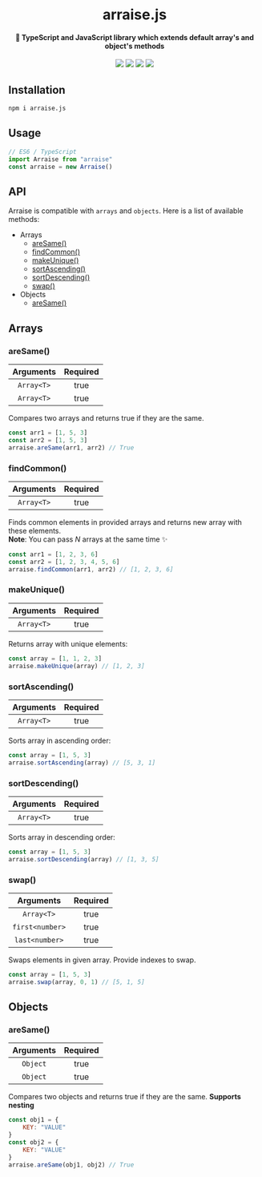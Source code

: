 <div align="center">
<h1>arraise.js</h1>
<h4>🚀 TypeScript and JavaScript library which extends default array's and object's methods</h4>

<p align="center">
<img src="https://app.travis-ci.com/sashafromlibertalia/arraise.js.svg?branch=main">
<img src="https://coveralls.io/repos/github/sashafromlibertalia/arraise.js/badge.svg">
<img src="https://img.shields.io/bundlephobia/min/arraise.js">
<img src="https://img.shields.io/github/license/sashafromlibertalia/arraise.js">
</p>
</div>


## Installation

```bash
npm i arraise.js
```

## Usage
```js
// ES6 / TypeScript
import Arraise from "arraise"
const arraise = new Arraise()
```

## API
Arraise is compatible with `arrays` and `objects`. Here is a list of available methods:

- Arrays
  - [areSame()](#aresame)
  - [findCommon()](#findcommon)
  - [makeUnique()](#makeunique)
  - [sortAscending()](#sortascending)
  - [sortDescending()](#sortdescending)
  - [swap()](#swap)
- Objects
  - [аreSame()](#aresameobj)

## Arrays

### areSame()
| Arguments      | Required         |
| :-------------: |:-------------:| 
| `Array<T>`    | true | 
| `Array<T>`    | true | 

Compares two arrays and returns true if they are the same.
```js
const arr1 = [1, 5, 3]
const arr2 = [1, 5, 3]
arraise.areSame(arr1, arr2) // True
```

### findCommon()
| Arguments      | Required         |
| :-------------: |:-------------:| 
| `Array<T>`    | true | 

Finds common elements in provided arrays and returns new array with these elements.
<br>
**Note**: You can pass *N* arrays at the same time ✨
```js
const arr1 = [1, 2, 3, 6]
const arr2 = [1, 2, 3, 4, 5, 6]
arraise.findCommon(arr1, arr2) // [1, 2, 3, 6]
```

### makeUnique()
| Arguments      | Required         |
| :-------------: |:-------------:| 
| `Array<T>`    | true | 

Returns array with unique elements:
```js
const array = [1, 1, 2, 3]
arraise.makeUnique(array) // [1, 2, 3]
```

### sortAscending()
| Arguments      | Required         |
| :-------------: |:-------------:| 
| `Array<T>`    | true | 

Sorts array in ascending order:
```js
const array = [1, 5, 3]
arraise.sortAscending(array) // [5, 3, 1]
```

### sortDescending()
| Arguments      | Required         |
| :-------------: |:-------------:| 
| `Array<T>`    | true | 

Sorts array in descending order:
```js
const array = [1, 5, 3]
arraise.sortDescending(array) // [1, 3, 5]
```

### swap()
| Arguments      | Required         |
| :-------------: |:-------------:| 
| `Array<T>`    | true | 
| `first<number>`    | true | 
| `last<number>`    | true | 

Swaps elements in given array. Provide indexes to swap.
```js
const array = [1, 5, 3]
arraise.swap(array, 0, 1) // [5, 1, 5]
```

## Objects

### areSame() <a name="aresameobj"></a>
| Arguments      | Required         |
| :-------------: |:-------------:| 
| `Object`    | true | 
| `Object`    | true | 

Compares two objects and returns true if they are the same. **Supports nesting**
```js
const obj1 = {
    KEY: "VALUE"
}
const obj2 = {
    KEY: "VALUE"
}
arraise.areSame(obj1, obj2) // True
```